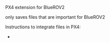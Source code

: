 PX4 extension for BlueROV2

only saves files that are important for BlueROV2

Instructions to integrate files in PX4:

*


